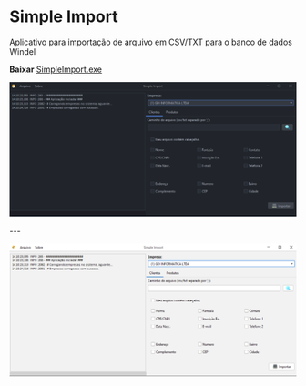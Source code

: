 # Simple Import
Aplicativo para importação de arquivo em CSV/TXT para o banco de dados Windel

**Baixar** [SimpleImport.exe](https://github.com/rodrigocananea/simple-import-windel/raw/master/SimpleImport.exe)

<p align="center">
 <img src="https://github.com/rodrigocananea/simple-import-windel/blob/master/simpleimport.png" />
</p>
---
<p align="center">
 <img src="https://github.com/rodrigocananea/simple-import-windel/blob/master/simpleimport-b.png" />
</p>
